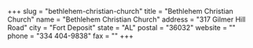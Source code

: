+++
slug = "bethlehem-christian-church"
title = "Bethlehem Christian Church"
name = "Bethlehem Christian Church"
address = "317 Gilmer Hill Road"
city = "Fort Deposit"
state = "AL"
postal = "36032"
website = ""
phone = "334 404-9838"
fax = ""
+++
